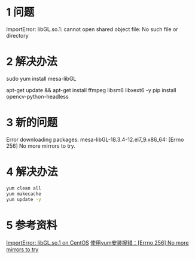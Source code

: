 
# 1 问题

ImportError: libGL.so.1: cannot open shared object file: No such file or directory

# 2 解决办法
sudo yum install mesa-libGL

apt-get update && apt-get install ffmpeg libsm6 libxext6  -y
pip install opencv-python-headless


# 3 新的问题

Error downloading packages:
  mesa-libGL-18.3.4-12.el7_9.x86_64: [Errno 256] No more mirrors to try.


# 4 解决办法
```bash
yum clean all
yum makecache
yum update -y
```

# 5 参考资料
[ImportError: libGL.so.1 on CentOS](https://stackoverflow.com/questions/60628083/importerror-libgl-so-1-on-centos)
[使用yum安装报错：[Errno 256] No more mirrors to try](https://www.cnblogs.com/python-wen/p/12360070.html)

